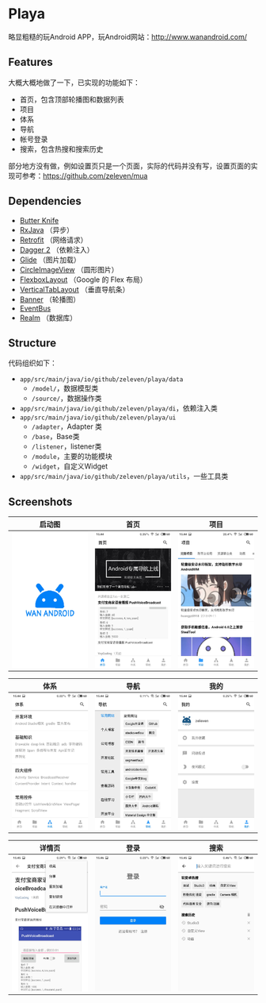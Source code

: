 # Playa
略显粗糙的玩Android APP，玩Android网站：http://www.wanandroid.com/

## Features
大概大概地做了一下，已实现的功能如下：
* 首页，包含顶部轮播图和数据列表
* 项目
* 体系
* 导航
* 帐号登录
* 搜索，包含热搜和搜索历史

部分地方没有做，例如设置页只是一个页面，实际的代码并没有写，设置页面的实现可参考：https://github.com/zeleven/mua

## Dependencies
* [Butter Knife](https://github.com/JakeWharton/butterknife)
* [RxJava](https://github.com/ReactiveX/RxJava) （异步）
* [Retrofit](https://github.com/square/retrofit) （网络请求）
* [Dagger 2](https://github.com/google/dagger) （依赖注入）
* [Glide](https://github.com/bumptech/glide) （图片加载）
* [CircleImageView](https://github.com/hdodenhof/CircleImageView) （圆形图片）
* [FlexboxLayout](https://github.com/google/flexbox-layout) （Google 的 Flex 布局）
* [VerticalTabLayout](https://github.com/qstumn/VerticalTabLayout) （垂直导航条）
* [Banner](https://github.com/youth5201314/banner) （轮播图）
* [EventBus](https://github.com/greenrobot/EventBus)
* [Realm](https://realm.io/) （数据库）

## Structure
代码组织如下：
* `app/src/main/java/io/github/zeleven/playa/data`
	* `/model/`，数据模型类
	* `/source/`，数据操作类
* `app/src/main/java/io/github/zeleven/playa/di`，依赖注入类
* `app/src/main/java/io/github/zeleven/playa/ui`
	* `/adapter`，Adapter 类
	* `/base`，Base类
	* `/listener`，listener类
	* `/module`，主要的功能模块
	* `/widget`，自定义Widget
* `app/src/main/java/io/github/zeleven/playa/utils`，一些工具类

## Screenshots
|启动图|首页|项目|
|:-:|:-:|:-:|
|![](/screenshots/S80915-154646.jpg)|![](/screenshots/S80915-154418.jpg)|![](/screenshots/S80915-154423.jpg)|

|体系|导航|我的|
|:-:|:-:|:-:|
|![](/screenshots/S80915-154428.jpg)|![](/screenshots/S80915-154434.jpg)|![](/screenshots/S80915-154438.jpg)|

|详情页|登录|搜索|
|:-:|:-:|:-:|
|![](/screenshots/S80915-154519.jpg)|![](/screenshots/S80915-154700.jpg)|![](/screenshots/S80915-154501.jpg)|
